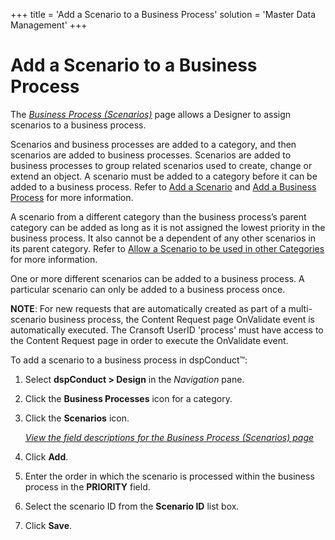 +++
title = 'Add a Scenario to a Business Process'
solution = 'Master Data Management'
+++

# Add a Scenario to a Business Process

The <span style="font-style: italic;">[Business Process
(Scenarios)](../Page_Desc/Business_Process_Scenarios)</span> page
allows a Designer to assign scenarios to a business process.

Scenarios and business processes are added to a category, and then
scenarios are added to business processes. Scenarios are added to
business processes to group related scenarios used to create, change or
extend an object. A scenario must be added to a category before it can
be added to a business process. Refer to [Add a
Scenario](Add_Scenario) and [Add a Business
Process](Add_Business_Process) for more information.

A scenario from a different category than the business process’s parent
category can be added as long as it is not assigned the lowest priority
in the business process. It also cannot be a dependent of any other
scenarios in its parent category. Refer to [Allow a Scenario to be used
in other
Categories](Allow_a_Scenario_to_be_used_in_Other_Categories) for
more information.

One or more different scenarios can be added to a business process. A
particular scenario can only be added to a business process once.

<span style="font-weight: bold;">NOTE</span>: For new requests that are
automatically created as part of a multi-scenario business process, the
Content Request page OnValidate event is automatically executed. The
Cransoft UserID 'process' must have access to the Content Request page
in order to execute the OnValidate event.

To add a scenario to a business process in dspConduct™:

1.  Select **dspConduct \> Design** in the *Navigation* pane.

2.  Click the **Business Processes** icon for a category.

3.  Click the <span style="font-weight: bold;">Scenarios</span> icon.
    
    *[View the field descriptions for the Business Process (Scenarios)
    page](../Page_Desc/Business_Process_Scenarios)*

4.  Click **Add**.

5.  Enter the order in which the scenario is processed within the
    business process in the **PRIORITY** field.

6.  Select the scenario ID from the **Scenario ID** list box.

7.  Click **Save**.
